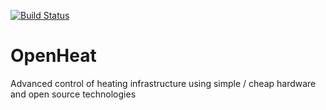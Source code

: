 [![Build Status](https://api.travis-ci.org/fivaldi/OpenHeat.svg)](https://travis-ci.org/fivaldi/OpenHeat)

# OpenHeat
Advanced control of heating infrastructure using simple / cheap hardware and open source technologies
